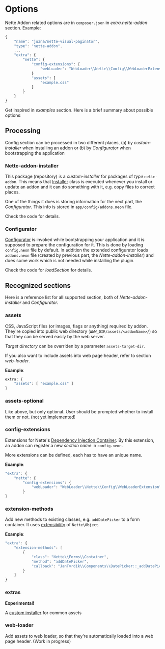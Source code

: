 # Options

Nette Addon related options are in `composer.json` in *extra.nette-addon* section. Example:
```js
{
	"name": "juzna/nette-visual-paginator",
	"type": "nette-addon",
	...
	"extra": {
		"nette": {
			"config-extensions": {
				"webLoader": "WebLoader\\Nette\\Config\\WebLoaderExtension"
			}
			"assets": [
				"example.css"
			]
		}
	}
}
```

Get inspired in *examples* section. Here is a brief summary about possible options:


## Processing
Config section can be processed in two different places,
 (a) by *custom-installer* when installing an addon or
 (b) by *Configurator* when bootstrapping the application


### Nette-addon-installer
This package (repository) is a *custom-installer* for packages of *type* `nette-addon`.
 This means that [Installer](https://github.com/juzna/nette-addon-installer/blob/master/src/Nette/Addons/Installer.php)
 class is executed whenever you install or update an addon and it can do something with it, e.g. copy files to correct places.

 One of the things it does is storing information for the next part, the *Configurator*. This info is stored in `app/config/addons.neon` file.

 Check the code for details.


### Configurator
[Configurator](https://github.com/juzna/nette-addons-sandbox/blob/addons/app/model/Configurator.php) is invoked while bootstrapping your application
 and it is supposed to prepare the configuration for it. This is done by loading `config.neon` file by default. In addition the extended configurator
 loads `addons.neon` file (created by previous part, the *Nette-addon-installer*) and does some work which is not needed while installing the plugin.

 Check the code for *loadSection<sectionName>* for details.




## Recognized sections

Here is a reference list for all supported section, both of *Nette-addon-installer* and *Configurator*.


### assets
CSS, JavaScript files (or images, flags or anything) required by addon. They're copied into public web directory (`WWW_DIR/assets/<addonName>/`)
 so that they can be served easily by the web server.

 *Target directory* can be overriden by a parameter `assets-target-dir`.

 If you also want to include assets into web page header, refer to section *web-loader*.

**Example**:
```js
extra: {
	"assets": [ "example.css" ]
}
```


### assets-optional
Like above, but only optional. User should be prompted whether to install them or not.
(not yet implemented)


### config-extensions
Extensions for Nette's [Dependency Injection Container](http://doc.nette.org/en/dependency-injection). By this extension,
 an addon can register a new *section name* in `config.neon`.

 More extensions can be defined, each has to have an unique name.

**Example**:
```js
"extra": {
	"nette": {
		"config-extensions": {
			"webLoader": "WebLoader\\Nette\\Config\\WebLoaderExtension"
		}
}
```


### extension-methods
Add new methods to existing classes, e.g. `addDatePicker` to a form container. It uses [extensibility](http://doc.nette.org/en/php-language-enhancements)
 of `Nette\Object`.


**Example**:
```js
"extra": {
	"extension-methods": [
		{
			"class": "Nette\\Forms\\Container",
			"method": "addDatePicker",
			"callback": "JanTvrdik\\Components\\DatePicker::_addDatePicker"
		}
	]
}
```


### extras
**Experimental!**

A [custom installer](https://github.com/juzna/nette-extras) for common assets


### web-loader
Add assets to web loader, so that they're automatically loaded into a web page header.
(Work in progress)
